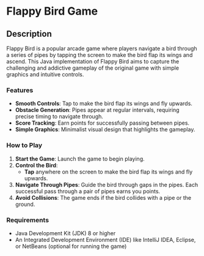# Flappy Bird Game

## Description

Flappy Bird is a popular arcade game where players navigate a bird through a series of pipes by tapping the screen to make the bird flap its wings and ascend. This Java implementation of Flappy Bird aims to capture the challenging and addictive gameplay of the original game with simple graphics and intuitive controls.

### Features

- **Smooth Controls**: Tap to make the bird flap its wings and fly upwards.
- **Obstacle Generation**: Pipes appear at regular intervals, requiring precise timing to navigate through.
- **Score Tracking**: Earn points for successfully passing between pipes.
- **Simple Graphics**: Minimalist visual design that highlights the gameplay.

### How to Play

1. **Start the Game**: Launch the game to begin playing.
2. **Control the Bird**:
   - **Tap** anywhere on the screen to make the bird flap its wings and fly upwards.
3. **Navigate Through Pipes**: Guide the bird through gaps in the pipes. Each successful pass through a pair of pipes earns you points.
4. **Avoid Collisions**: The game ends if the bird collides with a pipe or the ground.

### Requirements

- Java Development Kit (JDK) 8 or higher
- An Integrated Development Environment (IDE) like IntelliJ IDEA, Eclipse, or NetBeans (optional for running the game)
